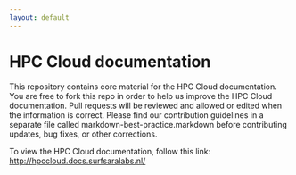 ```yaml
---
layout: default
---
```

# HPC Cloud documentation

This repository contains core material for the HPC Cloud documentation. You are free to fork this repo in order to help us improve the HPC Cloud documentation. Pull requests will be reviewed and allowed or edited when the information is correct. Please find our contribution guidelines in a separate file called markdown-best-practice.markdown before contributing updates, bug fixes, or other corrections. 

To view the HPC Cloud documentation, follow this link: http://hpccloud.docs.surfsaralabs.nl/
